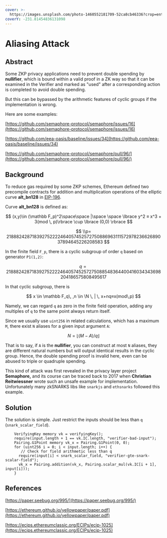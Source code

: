 ```yaml
---
cover: >-
  https://images.unsplash.com/photo-1460552181709-52ca8cb46336?crop=entropy&cs=tinysrgb&fm=jpg&ixid=MnwxOTcwMjR8MHwxfHNlYXJjaHw0fHxpZGVudGljYWx8ZW58MHx8fHwxNjU3MDk4OTgy&ixlib=rb-1.2.1&q=80
coverY: -231.81454836131098
---
```


# Aliasing Attack

## Abstract

Some ZKP privacy applications need to prevent double spending by **nullifier**, which is bound within a valid proof in a ZK way so that it can be examined in the Verifier and marked as "used" after a corresponding action is completed to avoid double spending.

But this can be bypassed by the arithmetic features of cyclic groups if the implementation is wrong.



Here are some examples:

[https://github.com/semaphore-protocol/semaphore/issues/16](https://github.com/semaphore-protocol/semaphore/issues/16)

[https://github.com/eea-oasis/baseline/issues/34](https://github.com/eea-oasis/baseline/issues/34)

[https://github.com/semaphore-protocol/semaphore/pull/96/](https://github.com/semaphore-protocol/semaphore/pull/96/)

## Background

To reduce gas required by some ZKP schemes, Ethereum defined two precompile contracts for addition and multiplication operations of the elliptic curve **alt\_bn128** in [EIP-196](https://eips.ethereum.org/EIPS/eip-196).

Curve **alt\_bn128** is defined as:

$$
(x,y)\in (\mathbb F_p)^2\space\space |\space \space \lbrace y^2 ≡ x^3 + 3(mod \, p)\rbrace \cup \lbrace (0,0) \rbrace
$$

$$
\\p= 21888242871839275222246405745257275088696311157297823662689037894645226208583
$$

In the finite field `F_p`, there is a cyclic subgroup of order `q` based on generator `P1(1,2)`:

$$
q = 21888242871839275222246405745257275088548364400416034343698204186575808495617
$$

In that cyclic subgroup, there is

$$
x \in \mathbb F_q\, ,n \in \N \, | \, x+nq≡x(mod\,p)
$$

Namely, we can regard `q` as zero in the finite field operation, adding any multiples of `q` to the same point always return itself.

Since we usually use `uint256` in related calculations, which has a maximum `M`, there exist `N` aliases for a given input argument `A`:

$$
N =⌊(M-A)/q⌋
$$

That is to say, if `A` is the **nullifier**, you can construct at most `N` aliases, they are different natural numbers but will output identical results in the cyclic group. Hence, the double spending proof is invalid here, even can be abused to triple or quadruple spending.



This kind of attack was first revealed in the privacy layer project **Semaphore,** and its course can be traced back to 2017 when **Christian Reitwiessner** wrote such an unsafe example for implementation. Unfortunately many zkSNARKS libs like `snarkjs` and `ethsnarks` followed this example.

## Solution

The solution is simple. Just restrict the inputs should be less than `q` (`snark_scalar_field`).

```
    VerifyingKey memory vk = verifyingKey();
    require(input.length + 1 == vk.IC.length, "verifier-bad-input");
    Pairing.G1Point memory vk_x = Pairing.G1Point(0, 0);
    for (uint256 i = 0; i < input.length; i++) {
       // Check for field arithmetic less than q
      require(input[i] < snark_scalar_field, "verifier-gte-snark-scalar-field");
      vk_x = Pairing.addition(vk_x, Pairing.scalar_mul(vk.IC[i + 1], input[i]));
    }
```

## References

[https://paper.seebug.org/995/](https://paper.seebug.org/995/)

[https://ethereum.github.io/yellowpaper/paper.pdf](https://ethereum.github.io/yellowpaper/paper.pdf)

[https://ecips.ethereumclassic.org/ECIPs/ecip-1025](https://ecips.ethereumclassic.org/ECIPs/ecip-1025)



